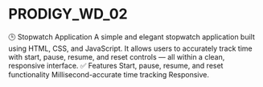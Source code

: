 # PRODIGY_WD_02
🕒 Stopwatch Application A simple and elegant stopwatch application built using HTML, CSS, and JavaScript. It allows users to accurately track time with start, pause, resume, and reset controls — all within a clean, responsive interface. ✅ Features Start, pause, resume, and reset functionality Millisecond-accurate time tracking Responsive.
